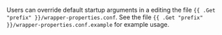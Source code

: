 Users can override default startup arguments in a editing the file `{{ .Get "prefix" }}/wrapper-properties.conf`. See the file `{{ .Get "prefix" }}/wrapper-properties.conf.example` for example usage.

